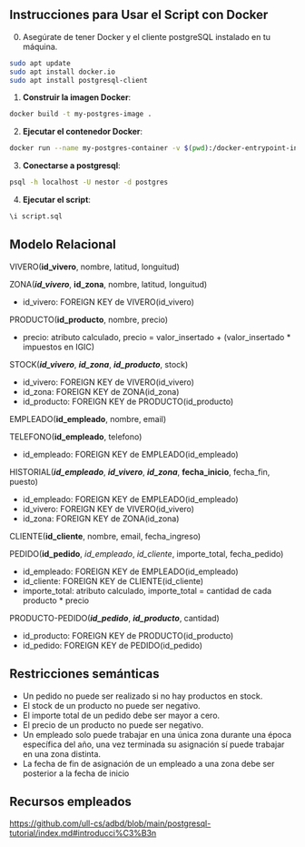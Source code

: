 ## Instrucciones para Usar el Script con Docker

0. Asegúrate de tener Docker y el cliente postgreSQL instalado en tu máquina.
```bash
sudo apt update
sudo apt install docker.io
sudo apt install postgresql-client
```

1. **Construir la imagen Docker**:
```bash
docker build -t my-postgres-image .
```

2. **Ejecutar el contenedor Docker**:
```bash
docker run --name my-postgres-container -v $(pwd):/docker-entrypoint-initdb.d -e POSTGRES_USER=nestor -e POSTGRES_PASSWORD=12ab12ab -e POSTGRES_DB=viveros -p 5432:5432 my-postgres-image
```

3. **Conectarse a postgresql**:
```bash
psql -h localhost -U nestor -d postgres
```

4. **Ejecutar el script**:
```sql
\i script.sql
```


## Modelo Relacional

VIVERO(**id_vivero**, nombre, latitud, longuitud)

ZONA(**_id_vivero_**, **id_zona**, nombre, latitud, longuitud)
- id_vivero: FOREIGN KEY de VIVERO(id_vivero)

PRODUCTO(**id_producto**, nombre, precio)
- precio: atributo calculado, precio = valor_insertado + (valor_insertado * impuestos en IGIC)

STOCK(**_id_vivero_**, **_id_zona_**, **_id_producto_**, stock)
- id_vivero: FOREIGN KEY de VIVERO(id_vivero)
- id_zona: FOREIGN KEY de ZONA(id_zona)
- id_producto: FOREIGN KEY de PRODUCTO(id_producto)

EMPLEADO(**id_empleado**, nombre, email)

TELEFONO(**id_empleado**, telefono)
- id_empleado: FOREIGN KEY de EMPLEADO(id_empleado)

HISTORIAL(**_id_empleado_**, **_id_vivero_**, **_id_zona_**, **fecha_inicio**, fecha_fin, puesto) 
- id_empleado: FOREIGN KEY de EMPLEADO(id_empleado)
- id_vivero: FOREIGN KEY de VIVERO(id_vivero)
- id_zona: FOREIGN KEY de ZONA(id_zona)

CLIENTE(**id_cliente**, nombre, email, fecha_ingreso)

PEDIDO(**id_pedido**, _id_empleado_, _id_cliente_, importe_total, fecha_pedido)
- id_empleado: FOREIGN KEY de EMPLEADO(id_empleado)
- id_cliente: FOREIGN KEY de CLIENTE(id_cliente)
- importe_total: atributo calculado, importe_total = cantidad de cada producto * precio

PRODUCTO-PEDIDO(**_id_pedido_**, **_id_producto_**, cantidad)
- id_producto: FOREIGN KEY de PRODUCTO(id_producto)
- id_pedido: FOREIGN KEY de PEDIDO(id_pedido)


## Restricciones semánticas
- Un pedido no puede ser realizado si no hay productos en stock.
- El stock de un producto no puede ser negativo.
- El importe total de un pedido debe ser mayor a cero.
- El precio de un producto no puede ser negativo.
- Un empleado solo puede trabajar en una única zona durante una época específica del año, una vez terminada su asignación sí puede trabajar en una zona distinta.
- La fecha de fin de asignación de un empleado a una zona debe ser posterior a la fecha de inicio


## Recursos empleados
https://github.com/ull-cs/adbd/blob/main/postgresql-tutorial/index.md#introducci%C3%B3n
